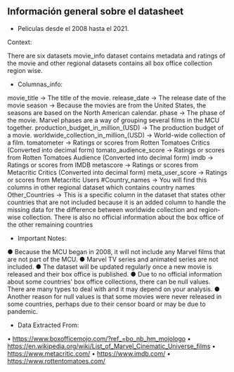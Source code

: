 ## Información general sobre el datasheet 

 - Peliculas desde el 2008 hasta el 2021. 

Context:

There are six datasets movie_info dataset contains metadata and ratings of the movie and other regional datasets contains all box office collection region wise.

- Columnas_info:

movie_title -> The title of the movie.
release_date -> The release date of the movie
season -> Because the movies are from the United States, the seasons are based on the North American calendar.
phase -> The phase of the movie. Marvel phases are a way of grouping several films in the MCU together.
production_budget_in_million_(USD) -> The production budget of a movie.
worldwide_collection_in_million_(USD) -> World-wide collection of a film.
tomatometer -> Ratings or scores from Rotten Tomatoes Critics (Converted into decimal form)
tomato_audience_score -> Ratings or scores from Rotten Tomatoes Audience (Converted into decimal form)
imdb -> Ratings or scores from IMDB
metascore -> Ratings or scores from Metacritic Critics (Converted into decimal form)
meta_user_score -> Ratings or scores from Metacritic Users
#Country_names -> You will find this columns in other regional dataset which contains country names
Other_Countries -> This is a specific column in the dataset that states other countries that are not included because it is an added column to handle the missing data for the difference between worldwide collection and region-wise collection. There is also no official information about the box office of the other remaining countries


- Important Notes:

● Because the MCU began in 2008, it will not include any Marvel films that are not part of the MCU.
● Marvel TV series and animated series are not included.
● The dataset will be updated regularly once a new movie is released and their box office is published.
● Due to no official information about some countries' box office collections, there can be null values. There are many types to deal with and it may depend on your analysis.
● Another reason for null values is that some movies were never released in some countries, perhaps due to their censor board or may be due to pandemic.

- Data Extracted From:

• https://www.boxofficemojo.com/?ref_=bo_nb_hm_mojologo
• https://en.wikipedia.org/wiki/List_of_Marvel_Cinematic_Universe_films
• https://www.metacritic.com/
• https://www.imdb.com/
• https://www.rottentomatoes.com/